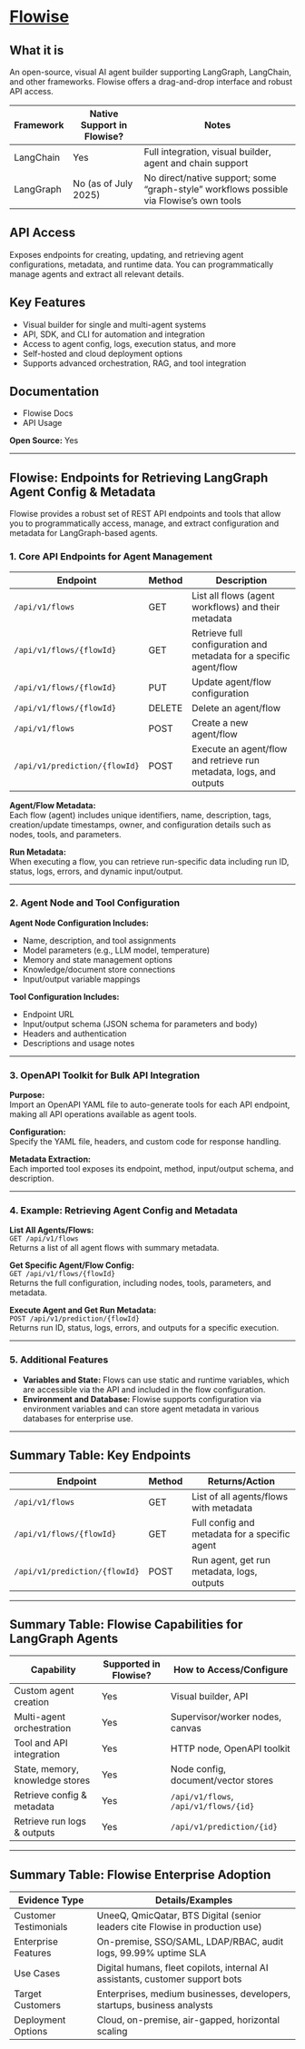 # [Flowise](https://flowiseai.com/)

## What it is
An open-source, visual AI agent builder supporting LangGraph, LangChain, and other frameworks. Flowise offers a drag-and-drop interface and robust API access.

| Framework  | Native Support in Flowise? | Notes                                                                 |
|------------|-----------------------------|-----------------------------------------------------------------------|
| LangChain  | Yes                         | Full integration, visual builder, agent and chain support            |
| LangGraph  | No (as of July 2025)        | No direct/native support; some “graph-style” workflows possible via Flowise’s own tools |


## API Access
Exposes endpoints for creating, updating, and retrieving agent configurations, metadata, and runtime data. You can programmatically manage agents and extract all relevant details.

## Key Features
- Visual builder for single and multi-agent systems
- API, SDK, and CLI for automation and integration
- Access to agent config, logs, execution status, and more
- Self-hosted and cloud deployment options
- Supports advanced orchestration, RAG, and tool integration

## Documentation
- Flowise Docs  
- API Usage  

**Open Source:** Yes

---

## Flowise: Endpoints for Retrieving LangGraph Agent Config & Metadata

Flowise provides a robust set of REST API endpoints and tools that allow you to programmatically access, manage, and extract configuration and metadata for LangGraph-based agents.

### 1. Core API Endpoints for Agent Management

| Endpoint                          | Method | Description                                                               |
|-----------------------------------|--------|---------------------------------------------------------------------------|
| `/api/v1/flows`                   | GET    | List all flows (agent workflows) and their metadata                      |
| `/api/v1/flows/{flowId}`         | GET    | Retrieve full configuration and metadata for a specific agent/flow       |
| `/api/v1/flows/{flowId}`         | PUT    | Update agent/flow configuration                                          |
| `/api/v1/flows/{flowId}`         | DELETE | Delete an agent/flow                                                     |
| `/api/v1/flows`                   | POST   | Create a new agent/flow                                                  |
| `/api/v1/prediction/{flowId}`    | POST   | Execute an agent/flow and retrieve run metadata, logs, and outputs       |

**Agent/Flow Metadata:**  
Each flow (agent) includes unique identifiers, name, description, tags, creation/update timestamps, owner, and configuration details such as nodes, tools, and parameters.

**Run Metadata:**  
When executing a flow, you can retrieve run-specific data including run ID, status, logs, errors, and dynamic input/output.

---

### 2. Agent Node and Tool Configuration

**Agent Node Configuration Includes:**
- Name, description, and tool assignments
- Model parameters (e.g., LLM model, temperature)
- Memory and state management options
- Knowledge/document store connections
- Input/output variable mappings

**Tool Configuration Includes:**
- Endpoint URL
- Input/output schema (JSON schema for parameters and body)
- Headers and authentication
- Descriptions and usage notes

---

### 3. OpenAPI Toolkit for Bulk API Integration

**Purpose:**  
Import an OpenAPI YAML file to auto-generate tools for each API endpoint, making all API operations available as agent tools.

**Configuration:**  
Specify the YAML file, headers, and custom code for response handling.

**Metadata Extraction:**  
Each imported tool exposes its endpoint, method, input/output schema, and description.

---

### 4. Example: Retrieving Agent Config and Metadata

**List All Agents/Flows:**  
`GET /api/v1/flows`  
Returns a list of all agent flows with summary metadata.

**Get Specific Agent/Flow Config:**  
`GET /api/v1/flows/{flowId}`  
Returns the full configuration, including nodes, tools, parameters, and metadata.

**Execute Agent and Get Run Metadata:**  
`POST /api/v1/prediction/{flowId}`  
Returns run ID, status, logs, errors, and outputs for a specific execution.

---

### 5. Additional Features

- **Variables and State:** Flows can use static and runtime variables, which are accessible via the API and included in the flow configuration.
- **Environment and Database:** Flowise supports configuration via environment variables and can store agent metadata in various databases for enterprise use.

---

## Summary Table: Key Endpoints

| Endpoint                       | Method | Returns/Action                                      |
|--------------------------------|--------|-----------------------------------------------------|
| `/api/v1/flows`               | GET    | List of all agents/flows with metadata              |
| `/api/v1/flows/{flowId}`      | GET    | Full config and metadata for a specific agent       |
| `/api/v1/prediction/{flowId}` | POST   | Run agent, get run metadata, logs, outputs          |

---

## Summary Table: Flowise Capabilities for LangGraph Agents

| Capability                     | Supported in Flowise? | How to Access/Configure                       |
|--------------------------------|------------------------|-----------------------------------------------|
| Custom agent creation          | Yes                    | Visual builder, API                           |
| Multi-agent orchestration      | Yes                    | Supervisor/worker nodes, canvas               |
| Tool and API integration       | Yes                    | HTTP node, OpenAPI toolkit                    |
| State, memory, knowledge stores| Yes                    | Node config, document/vector stores           |
| Retrieve config & metadata     | Yes                    | `/api/v1/flows`, `/api/v1/flows/{id}`         |
| Retrieve run logs & outputs    | Yes                    | `/api/v1/prediction/{id}`                     |

---

## Summary Table: Flowise Enterprise Adoption

| Evidence Type         | Details/Examples                                                                |
|------------------------|---------------------------------------------------------------------------------|
| Customer Testimonials | UneeQ, QmicQatar, BTS Digital (senior leaders cite Flowise in production use)   |
| Enterprise Features   | On-premise, SSO/SAML, LDAP/RBAC, audit logs, 99.99% uptime SLA                  |
| Use Cases             | Digital humans, fleet copilots, internal AI assistants, customer support bots   |
| Target Customers      | Enterprises, medium businesses, developers, startups, business analysts         |
| Deployment Options    | Cloud, on-premise, air-gapped, horizontal scaling                               |

